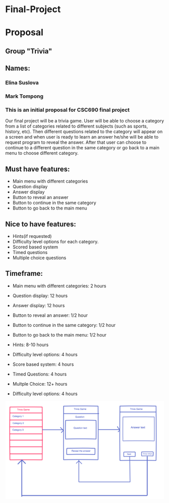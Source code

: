 # Final-Project
# Proposal
## Group "Trivia"
## Names:
### Elina Suslova
### Mark Tompong
### This is an initial proposal for CSC690 final project
Our final project will be a trivia game. User will be able to choose a category from a list of categories 
related to different subjects (such as sports, history, etc). Then different questions related to the 
category will appear on a screen and when user is ready to learn an answer he/she will be able to
 request program to reveal the answer. After that user can choose to continue to a different question in the 
same category or go back to a main menu to choose different category.

## Must have features:
*  Main menu with different categories   
*  Question display  
*  Answer display  
*  Button to reveal an answer  
*  Button to continue in the same category   
*  Button to go back to the main menu   

## Nice to have features:
*  Hints(if requested)  
*  Difficulty level options for each category.
*  Scored based system
*  Timed questions
*  Multiple choice questions

## Timeframe:
*  Main menu with different categories: 2 hours  
*  Question display: 12 hours  
*  Answer display: 12 hours  
*  Button to reveal an answer: 1/2 hour  
*  Button to continue in the same category: 1/2 hour  
*  Button to go back to the main menu: 1/2 hour  
*  Hints: 8-10 hours  

*  Difficulty level options: 4 hours
*  Score based system: 4 hours
*  Timed Questions: 4 hours
*  Multple Choice: 12+ hours
*  Difficulty level options: 4 hours   
<p align="center">
<img src="./appDiagram.png" alt="Results" width="800px">
</p>

